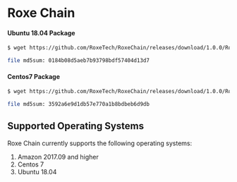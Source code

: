 # Roxe Chain


#### Ubuntu 18.04  Package 


```sh
$ wget https://github.com/RoxeTech/RoxeChain/releases/download/1.0.0/RoxeChain-1.0.0.ubuntu-18.04-x86_64.tar.gz

file md5sum: 0184b08d5aeb7b93798bdf57404d13d7
```

#### Centos7 Package 

```sh
$ wget https://github.com/RoxeTech/RoxeChain/releases/download/1.0.0/RoxeChain-1.0.0.x86_64-0.x86_64.tar.gz

file md5sum: 3592a6e9d1db57e770a1b8bdbeb6d9db
```


## Supported Operating Systems

Roxe Chain currently supports the following operating systems:

1. Amazon 2017.09 and higher
2. Centos 7
3. Ubuntu 18.04
